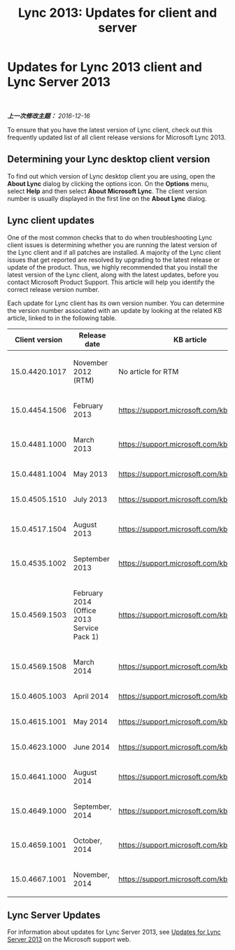 ﻿---
title: 'Lync 2013: Updates for client and server'
TOCTitle: Updates for Lync
ms:assetid: c4341430-7c0b-4119-aa08-91791e95d8c2
ms:mtpsurl: https://technet.microsoft.com/zh-cn/library/Dn798863(v=OCS.15)
ms:contentKeyID: 62775889
ms.date: 12/17/2016
mtps_version: v=OCS.15
ms.translationtype: HT
---

# Updates for Lync 2013 client and Lync Server 2013

 

_**上一次修改主题：** 2016-12-16_

To ensure that you have the latest version of Lync client, check out this frequently updated list of all client release versions for Microsoft Lync 2013.

## Determining your Lync desktop client version

To find out which version of Lync desktop client you are using, open the **About Lync** dialog by clicking the options icon. On the **Options** menu, select **Help** and then select **About Microsoft Lync**. The client version number is usually displayed in the first line on the **About Lync** dialog.

## Lync client updates

One of the most common checks that to do when troubleshooting Lync client issues is determining whether you are running the latest version of the Lync client and if all patches are installed. A majority of the Lync client issues that get reported are resolved by upgrading to the latest release or update of the product. Thus, we highly recommended that you install the latest version of the Lync client, along with the latest updates, before you contact Microsoft Product Support. This article will help you identify the correct release version number.

Each update for Lync client has its own version number. You can determine the version number associated with an update by looking at the related KB article, linked to in the following table.


<table>
<colgroup>
<col style="width: 33%" />
<col style="width: 33%" />
<col style="width: 33%" />
</colgroup>
<thead>
<tr class="header">
<th>Client version</th>
<th>Release date</th>
<th>KB article</th>
</tr>
</thead>
<tbody>
<tr class="odd">
<td><p>15.0.4420.1017</p></td>
<td><p>November 2012 (RTM)</p></td>
<td><p>No article for RTM</p></td>
</tr>
<tr class="even">
<td><p>15.0.4454.1506</p></td>
<td><p>February 2013</p></td>
<td><p><a href="https://go.microsoft.com/fwlink/p/?linkid=3052%26kbid=2812461">https://support.microsoft.com/kb/2812461</a></p></td>
</tr>
<tr class="odd">
<td><p>15.0.4481.1000</p></td>
<td><p>March 2013</p></td>
<td><p><a href="https://go.microsoft.com/fwlink/p/?linkid=3052%26kbid=2760556">https://support.microsoft.com/kb/2760556</a></p></td>
</tr>
<tr class="even">
<td><p>15.0.4481.1004</p></td>
<td><p>May 2013</p></td>
<td><p><a href="https://go.microsoft.com/fwlink/p/?linkid=3052%26kbid=2768004">https://support.microsoft.com/kb/2768004</a></p></td>
</tr>
<tr class="odd">
<td><p>15.0.4505.1510</p></td>
<td><p>July 2013</p></td>
<td><p><a href="https://go.microsoft.com/fwlink/p/?linkid=3052%26kbid=2817465">https://support.microsoft.com/kb/2817465</a></p></td>
</tr>
<tr class="even">
<td><p>15.0.4517.1504</p></td>
<td><p>August 2013</p></td>
<td><p><a href="https://go.microsoft.com/fwlink/p/?linkid=3052%26kbid=2817621">https://support.microsoft.com/kb/2817621</a></p></td>
</tr>
<tr class="odd">
<td><p>15.0.4535.1002</p></td>
<td><p>September 2013</p></td>
<td><p><a href="https://go.microsoft.com/fwlink/p/?linkid=3052%26kbid=2825630">https://support.microsoft.com/kb/2825630</a></p></td>
</tr>
<tr class="even">
<td><p>15.0.4569.1503</p></td>
<td><p>February 2014 (Office 2013 Service Pack 1)</p></td>
<td><p><a href="https://go.microsoft.com/fwlink/p/?linkid=3052%26kbid=2817430">https://support.microsoft.com/kb/2817430</a></p></td>
</tr>
<tr class="odd">
<td><p>15.0.4569.1508</p></td>
<td><p>March 2014</p></td>
<td><p><a href="https://go.microsoft.com/fwlink/p/?linkid=3052%26kbid=2863908">https://support.microsoft.com/kb/2863908</a></p></td>
</tr>
<tr class="even">
<td><p>15.0.4605.1003</p></td>
<td><p>April 2014</p></td>
<td><p><a href="https://go.microsoft.com/fwlink/p/?linkid=3052%26kbid=2880474">https://support.microsoft.com/kb/2880474</a></p></td>
</tr>
<tr class="odd">
<td><p>15.0.4615.1001</p></td>
<td><p>May 2014</p></td>
<td><p><a href="https://go.microsoft.com/fwlink/p/?linkid=3052%26kbid=2880980">https://support.microsoft.com/kb/2880980</a></p></td>
</tr>
<tr class="even">
<td><p>15.0.4623.1000</p></td>
<td><p>June 2014</p></td>
<td><p><a href="https://go.microsoft.com/fwlink/p/?linkid=3052%26kbid=2850074">https://support.microsoft.com/kb/2850074</a></p></td>
</tr>
<tr class="odd">
<td><p>15.0.4641.1000</p></td>
<td><p>August 2014</p></td>
<td><p><a href="https://go.microsoft.com/fwlink/p/?linkid=3052%26kbid=2881070">https://support.microsoft.com/kb/2881070</a></p></td>
</tr>
<tr class="even">
<td><p>15.0.4649.1000</p></td>
<td><p>September, 2014</p></td>
<td><p><a href="https://go.microsoft.com/fwlink/p/?linkid=3052%26kbid=2889860">https://support.microsoft.com/kb/2889860</a></p></td>
</tr>
<tr class="odd">
<td><p>15.0.4659.1001</p></td>
<td><p>October, 2014</p></td>
<td><p><a href="https://go.microsoft.com/fwlink/p/?linkid=3052%26kbid=2889929">https://support.microsoft.com/kb/2889929</a></p></td>
</tr>
<tr class="even">
<td><p>15.0.4667.1001</p></td>
<td><p>November, 2014</p></td>
<td><p><a href="https://go.microsoft.com/fwlink/p/?linkid=3052%26kbid=2899507">https://support.microsoft.com/kb/2899507</a></p></td>
</tr>
</tbody>
</table>


## Lync Server Updates

For information about updates for Lync Server 2013, see [Updates for Lync Server 2013](https://go.microsoft.com/fwlink/p/?linkid=3052%26kbid=2809243) on the Microsoft support web.

